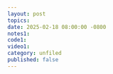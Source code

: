 ```yaml
---
layout: post
topics: 
date: 2025-02-18 08:00:00 -0800
notes1: 
code1: 
video1: 
category: unfiled
published: false
---
```

